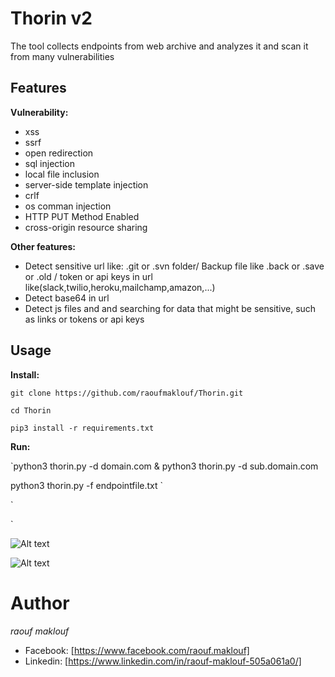 # Thorin v2
The tool collects endpoints from web archive and analyzes it and scan it from many vulnerabilities
## Features 
**Vulnerability:** 
* xss 
* ssrf
* open redirection 
* sql injection  
* local file inclusion 
* server-side template injection 
* crlf 
* os comman injection  
* HTTP PUT Method Enabled
* cross-origin resource sharing

**Other features:**
* Detect sensitive url like: .git or .svn folder/ Backup file like .back or .save or .old / token or api keys in url  like(slack,twilio,heroku,mailchamp,amazon,...)
* Detect base64 in url 
* Detect js files and and searching for data that might be sensitive, such as links or tokens or api keys 

## Usage
**Install:**

`git clone https://github.com/raoufmaklouf/Thorin.git`

`cd Thorin`

`pip3 install -r requirements.txt
`

**Run:**

`python3 thorin.py -d domain.com & python3 thorin.py -d sub.domain.com


 python3 thorin.py -f endpointfile.txt
`

`

`

![Alt text](https://raw.githubusercontent.com/raoufmaklouf/Thorin/master/pictures/Screenshot%20at%202020-04-20%2014-50-45.jpg?raw=true "Title")

![Alt text](https://raw.githubusercontent.com/raoufmaklouf/Thorin/master/pictures/Screenshot%20at%202020-04-26%2016-04-30.jpg?raw=true "Title")


# **Author** #
*raouf maklouf*
* Facebook: [https://www.facebook.com/raouf.maklouf]
* Linkedin: [https://www.linkedin.com/in/raouf-maklouf-505a061a0/]
